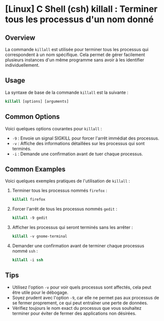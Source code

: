 # [Linux] C Shell (csh) killall : Terminer tous les processus d'un nom donné

## Overview
La commande `killall` est utilisée pour terminer tous les processus qui correspondent à un nom spécifique. Cela permet de gérer facilement plusieurs instances d'un même programme sans avoir à les identifier individuellement.

## Usage
La syntaxe de base de la commande `killall` est la suivante :

```csh
killall [options] [arguments]
```

## Common Options
Voici quelques options courantes pour `killall` :

- `-9` : Envoie un signal SIGKILL pour forcer l'arrêt immédiat des processus.
- `-v` : Affiche des informations détaillées sur les processus qui sont terminés.
- `-i` : Demande une confirmation avant de tuer chaque processus.

## Common Examples
Voici quelques exemples pratiques de l'utilisation de `killall` :

1. Terminer tous les processus nommés `firefox` :

   ```csh
   killall firefox
   ```

2. Forcer l'arrêt de tous les processus nommés `gedit` :

   ```csh
   killall -9 gedit
   ```

3. Afficher les processus qui seront terminés sans les arrêter :

   ```csh
   killall -v gnome-terminal
   ```

4. Demander une confirmation avant de terminer chaque processus nommé `ssh` :

   ```csh
   killall -i ssh
   ```

## Tips
- Utilisez l'option `-v` pour voir quels processus sont affectés, cela peut être utile pour le débogage.
- Soyez prudent avec l'option `-9`, car elle ne permet pas aux processus de se fermer proprement, ce qui peut entraîner une perte de données.
- Vérifiez toujours le nom exact du processus que vous souhaitez terminer pour éviter de fermer des applications non désirées.